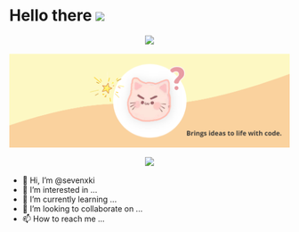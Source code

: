 # Hello there <img src="https://media.giphy.com/media/mGcNjsfWAjY5AEZNw6/giphy.gif" width="50">

<!-- visitor volume -->
<div align="center">
  <img src ="https://gv.halberd.cn/sevenxki?theme=stroke-fill&active=FF1493&deactive=f1f1f1&len=8&speed=40&size=30&space=5&tail=0"/>
</div>

<!-- header -->
[![Social banner for sevenxki](https://github.com/sevenxki/sevenxki/blob/main/assets/header.png)](https://www.cnblogs.com/sevenkiki/)

<!-- My Tag -->
<div align="center">
  <img src ="https://readme-typing-svg.herokuapp.com?font=Montserrat&size=30&duration=6000&color=B20054&center=true&vCenter=true&width=1200&lines=Web+Developer;Content+Creator;unusual+but+wonderful+thinking"/>
</div>


- 👋 Hi, I’m @sevenxki
- 👀 I’m interested in ...
- 🌱 I’m currently learning ...
- 💞️ I’m looking to collaborate on ...
- 📫 How to reach me ...

<!-- <div align="center"><img src="https://visitor-badge.glitch.me/badge?page_id=sevenxki" /></div> -->
<!-- <details>
  <summary>For more information</summary>
  
</details> -->
